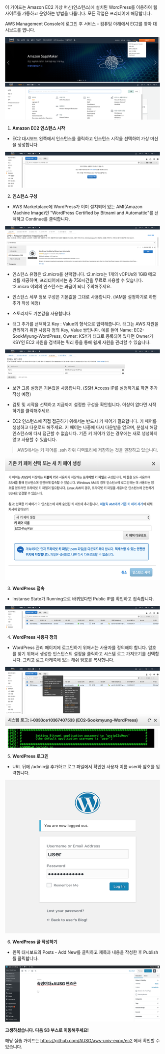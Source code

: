 이 가이드는 Amazon EC2 가상 머신(인스턴스)에 설치된 WordPress를 이용하여 웹사이트를 가동하고 운영하는 방법을 다룹니다.
모든 작업은 프리티어에 해당합니다.

AWS Management Console에 로그인 후 서비스 - 컴퓨팅 아래에서 EC2를 찾아 대시보드를 엽니다.

![콘솔 로그인](./img/console_login.png)
![컴퓨팅 - 서비스](./img/computing_service.png)

1. **Amazon EC2 인스턴스 시작**
  - EC2 대시보드 왼쪽에서 인스턴스를 클릭하고 인스턴스 시작을 선택하여 가상 머신을 생성합니다.

  ![인스턴스 생성](./img/launch_instance.png)

2. **인스턴스 구성**
  - AWS Marketplace에 WordPress가 이미 설치되어 있는 AMI(Amazon Machine Image)인 "WordPress Certified by Bitnami and Automattic"를 선택하고 Continue를 클릭합니다.

  ![워드프레스 이미지](./img/ami_wordpress.png)

  - 인스턴스 유형은 t2.micro를 선택합니다. t2.micro는 1개의 vCPUs와 1GiB 메모리를 제공하며, 프리티어에서는 총 750시간을 무료로 사용할 수 있습니다. t2.micro 이외의 인스턴스는 과금이 되니 주의해주세요.

  - 인스턴스 세부 정보 구성은 기본값을 그대로 사용합니다.
    (IAM을 설정하기로 하면 추가 작성 예정)

  - 스토리지도 기본값을 사용합니다.

  - 태그 추가를 선택하고 Key : Value의 형식으로 입력해줍니다. 태그는 AWS 자원을 관리하기 위한 사용자 정의 Key, Value 쌍입니다. 예를 들어 Name: EC2-SookMyung-WordPress, Owner: KSY가 태그로 등록되어 있다면 Owner가 KSY인 EC2 자원을 검색하는 쿼리 등을 통해 쉽게 자원을 관리할 수 있습니다.

  ![태그 추가](./img/add_tag.png)

  - 보안 그룹 설정은 기본값을 사용합니다.
    (SSH Access IP를 설정하기로 하면 추가 작성 예정)

  - 검토 및 시작을 선택하고 지금까지 설정한 구성을 확안힙니다. 이상이 없다면 시작하기를 클릭해주세요.

  - EC2 인스턴스에 직접 접근하기 위해서는 반드시 키 페어가 필요합니다. 키 페어를 생성하고 다운로드 해주세요. 키 페어는 나중에 다시 다운받을 없으며, 분실시 해당 인스턴스에 다시 접근할 수 없습니다. 기존 키 페어가 있는 경우에는 새로 생성하지 않고 사용할 수 있습니다.
  > AWS에서는 키 페어를 .ssh 하위 디렉토리에 저장하는 것을 권장하고 있습니다.

  <img src="./img/ec2-keypair.png" alt="키 페어 설정" width="650px" height="400px" />

3. **WordPress 접속**
  - Instanse State가 Running으로 바뀌었다면 Public IP를 확인하고 접속합니다.

  ![워드프레스 접속](./img/ec2-publicip.png)

4. **WordPress 사용자 정의**
  - WordPress 관리 페이지에 로그인하기 위해서는 사용자를 정의해야 합니다. 암호를 찾기 위해서 생성한 인스턴스의 설정을 클릭하고 시스템 로그 가져오기를 선택합니다. 그리고 로그 아래쪽에 있는 해쉬 암호를 복사합니다.
  
  ![시스템 로그 가져오기](./img/ec2-system-log.png)
  <img src="./img/ec2-wordpress-pwd.png" alt="워드프레스 암호"/>

5. **WordPress 로그인**
  - URL 뒤에 /admin을 추가하고 로그 파일에서 확인한 사용자 이름 user와 암호를 입력합니다.

  <img src="./img/admin-login.png" alt="어드민 로그인" width="650px" height="500px" />

6. **WordPress 글 작성하기**
  - 왼쪽 대시보드의 Posts - Add New를 클릭하고 제목과 내용을 작성한 후 Publish를 클릭합니다.

  ![워드프레스 글쓰기](./img/wordpress-new.png)


**고생하셨습니다. 다음 S3 부스로 이동해주세요!**


해당 실습 가이드는 https://github.com/AUSG/aws-univ-expo/ec2 에서 확인할 수 있습니다.